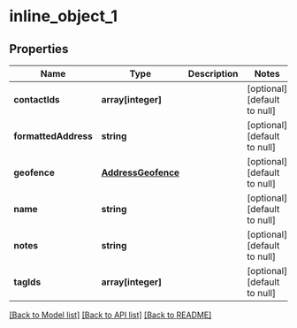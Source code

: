 # inline_object_1

## Properties
Name | Type | Description | Notes
------------ | ------------- | ------------- | -------------
**contactIds** | **array[integer]** |  | [optional] [default to null]
**formattedAddress** | **string** |  | [optional] [default to null]
**geofence** | [**AddressGeofence**](AddressGeofence.md) |  | [optional] [default to null]
**name** | **string** |  | [optional] [default to null]
**notes** | **string** |  | [optional] [default to null]
**tagIds** | **array[integer]** |  | [optional] [default to null]

[[Back to Model list]](../README.md#documentation-for-models) [[Back to API list]](../README.md#documentation-for-api-endpoints) [[Back to README]](../README.md)


